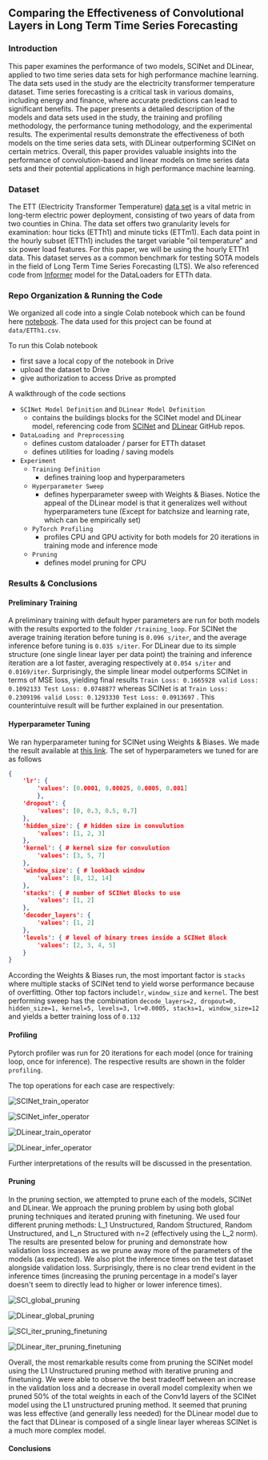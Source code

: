 ## Comparing the Effectiveness of Convolutional Layers in Long Term Time Series Forecasting

### Introduction

This paper examines the performance of two models, SCINet and DLinear, applied to two time series data sets for high performance machine learning. The data sets used in the study are the electricity transformer temperature dataset. Time series forecasting is a critical task in various domains, including energy and finance, where accurate predictions can lead to significant benefits. The paper presents a detailed description of the models and data sets used in the study, the training and profiling methodology, the performance tuning methodology, and the experimental results. The experimental results demonstrate the effectiveness of both models on the time series data sets, with DLinear outperforming SCINet on certain metrics. Overall, this paper provides valuable insights into the performance of convolution-based and linear models on time series data sets and their potential applications in high performance machine learning.

### Dataset

The ETT (Electricity Transformer Temperature) [data set](https://github.com/zhouhaoyi/ETDataset) is a vital metric in long-term electric power deployment, consisting of two years of data from two counties in China. The data set offers two granularity levels for examination: hour ticks (ETTh1) and minute ticks (ETTm1). Each data point in the hourly subset (ETTh1) includes the target variable "oil temperature" and six power load features. For this paper, we will be using the hourly ETTh1 data. This dataset serves as a common benchmark for testing SOTA models in the field of Long Term Time Series Forecasting (LTS). We also referenced code from [Informer](https://github.com/zhouhaoyi/Informer2020) model for the DataLoaders for ETTh data.

### Repo Organization & Running the Code

We organized all code into a single Colab notebook which can be found here [notebook](https://colab.research.google.com/drive/1CbW_ecoqsgGxuSBfY8MlouSrE7_YrM5M#scrollTo=L7uKJbrCq630). The data used for this project can be found at `data/ETTh1.csv`. 

To run this Colab notebook

* first save a local copy of the notebook in Drive
* upload the dataset to Drive
* give authorization to access Drive as prompted

A walkthrough of the code sections

* `SCINet Model Definition` and `DLinear Model Definition`
  * contains the buildings blocks for the SCINet model and DLinear model, referencing code from [SCINet](https://github.com/cure-lab/SCINet) and [DLinear](https://github.com/cure-lab/LTSF-Linear) GitHub repos.
* `DataLoading and Preprocessing`
  * defines custom dataloader / parser for ETTh dataset
  * defines utilities for loading / saving models
* `Experiment`
  * `Training Definition`
    * defines training loop and hyperparameters
  * `Hyperparameter Sweep`
    * defines hyperparameter sweep with Weights & Biases. Notice the appeal of the DLinear model is that it generalizes well without hyperparameters tune (Except for batchsize and learning rate, which can be empirically set)
  * `PyTorch Profiling`
    * profiles CPU and GPU activity for both models for 20 iterations in training mode and inference mode
  * `Pruning`
    * defines model pruning for CPU

### Results & Conclusions

#### Preliminary Training

A preliminary training with default hyper parameters are run for both models with the results exported to the folder `/training_loop`. For SCINet the average training iteration before tuning is `0.096 s/iter`, and the average inference before tuning is `0.035 s/iter`. For DLinear due to its simple structure (one single linear layer per data point) the training and inference iteration are a lot faster, averaging respectively at `0.054 s/iter` and `0.0169/iter`. Surprisingly, the simple linear model outperforms SCINet in terms of MSE loss, yielding final results `Train Loss: 0.1665928 valid Loss: 0.1092133 Test Loss: 0.0748877` whereas SCINet is at `Train Loss: 0.2309196 valid Loss: 0.1293330 Test Loss: 0.0913697` . This counterintuive result will be further explained in our presentation.

#### Hyperparameter Tuning

We ran hyperparameter tuning for SCINet using Weights & Biases. We made the result available at [this link](https://wandb.ai/zifan/SCINet/sweeps/zduo6z7b?workspace=user-zifanwangsteven).  The set of hyperparameters we tuned for are as follows

```json
{
    'lr': {
        'values': [0.0001, 0.00025, 0.0005, 0.001]
        },
    'dropout': {
        'values': [0, 0.3, 0.5, 0.7]
    },
    'hidden_size': { # hidden size in convulution 
        'values': [1, 2, 3]
    },
    'kernel': { # kernel size for convulution
        'values': [3, 5, 7]
    },
    'window_size': { # lookback window
        'values': [8, 12, 14]
    },
    'stacks': { # number of SCINet Blocks to use
        'values': [1, 2]
    },
    'decoder_layers': {
        'values': [1, 2]
    },
    'levels': { # level of binary trees inside a SCINet Block
        'values': [2, 3, 4, 5]
    }
}
```

According the Weights & Biases run, the most important factor is `stacks` where multiple stacks of SCINet tend to yield worse performance because of overfitting. Other top factors include`lr`, `window_size` and `kernel`. The best performing sweep has the combination `decode_layers=2, dropout=0, hidden_size=1, kernel=5, levels=3, lr=0.0005, stacks=1, window_size=12` and yields a better training loss of `0.132`

#### Profiling

Pytorch profiler was run for 20 iterations for each model (once for training loop, once for inference). The respective results are shown in the folder `profiling`. 

The top operations for each case are respectively:

![SCINet_train_operator](./profiling/SCINet_train_operator.png)

![SCINet_infer_operator](./profiling/SCINet_infer_operator.png)

![DLinear_train_operator](./profiling/DLinear_train_operator.png)

![DLinear_infer_operator](./profiling/DLinear_infer_operator.png)

Further interpretations of the results will be discussed in the presentation.

#### Pruning
In the pruning section, we attempted to prune each of the models, SCINet and DLinear. We approach the pruning problem by using both global pruning techniques and iterated pruning with finetuning. We used four different pruning methods: L_1 Unstructured, Random Structured, Random Unstructured, and L_n Structured with n=2 (effectively using the L_2 norm). The results are presented below for pruning and demonstrate how validation loss increases as we prune away more of the parameters of the models (as expected). We also plot the inference times on the test dataset alongside validation loss. Surprisingly, there is no clear trend evident in the inference times (increasing the pruning percentage in a  model's layer doesn't seem to directly lead to higher or lower inference times). 

![SCI_global_pruning](./pruning/SCI_global_pruning.png)

![DLinear_global_pruning](./pruning/DLinear_global_pruning.png)

![SCI_iter_pruning_finetuning](./pruning/SCI_iter_pruning_finetuning.png)

![DLinear_iter_pruning_finetuning](./pruning/DLinear_iter_pruning_finetuning.png)

Overall, the most remarkable results come from pruning the SCINet model using the L1 Unstructured pruning method with iterative pruning and finetuning. We were able to observe the best tradeoff between an increase in the validation loss and a decrease in overall model complexity when we pruned 50% of the total weights in each of the Conv1d layers of the SCINet model using the L1 unstructured pruning method. It seemed that pruning was less effective (and generally less needed) for the DLinear model due to the fact that DLinear is composed of a single linear layer whereas SCINet is a much more complex model.

#### Conclusions
